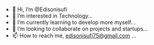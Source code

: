 - 👋 Hi, I’m @Edisonisufi
- 👀 I’m interested in Technology...
- 🌱 I’m currently learning to develop more myself...
- 💞️ I’m looking to collaborate on projects and startups...
- 📫 How to reach me, edisonisufi75@gmail.com ...

<!---
Edisonisufi/Edisonisufi is a ✨ special ✨ repository because its `README.md` (this file) appears on your GitHub profile.
You can click the Preview link to take a look at your changes.
--->
